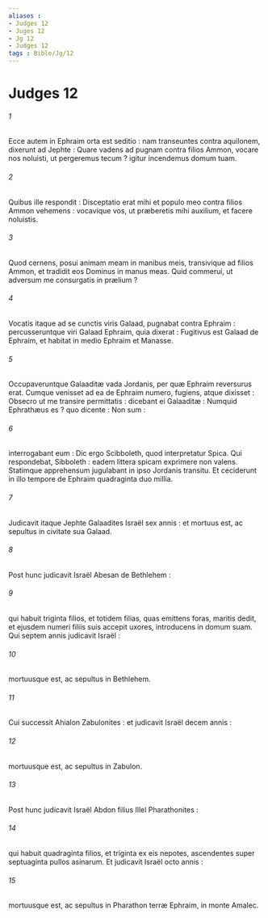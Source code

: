 ```yaml
---
aliases : 
- Judges 12
- Juges 12
- Jg 12
- Judges 12
tags : Bible/Jg/12
---
```


# Judges 12

###### 1
Ecce autem in Ephraim orta est seditio : nam transeuntes contra aquilonem, dixerunt ad Jephte : Quare vadens ad pugnam contra filios Ammon, vocare nos noluisti, ut pergeremus tecum ? igitur incendemus domum tuam.
###### 2
Quibus ille respondit : Disceptatio erat mihi et populo meo contra filios Ammon vehemens : vocavique vos, ut præberetis mihi auxilium, et facere noluistis.
###### 3
Quod cernens, posui animam meam in manibus meis, transivique ad filios Ammon, et tradidit eos Dominus in manus meas. Quid commerui, ut adversum me consurgatis in prælium ?
###### 4
Vocatis itaque ad se cunctis viris Galaad, pugnabat contra Ephraim : percusseruntque viri Galaad Ephraim, quia dixerat : Fugitivus est Galaad de Ephraim, et habitat in medio Ephraim et Manasse.
###### 5
Occupaveruntque Galaaditæ vada Jordanis, per quæ Ephraim reversurus erat. Cumque venisset ad ea de Ephraim numero, fugiens, atque dixisset : Obsecro ut me transire permittatis : dicebant ei Galaaditæ : Numquid Ephrathæus es ? quo dicente : Non sum :
###### 6
interrogabant eum : Dic ergo Scibboleth, quod interpretatur Spica. Qui respondebat, Sibboleth : eadem littera spicam exprimere non valens. Statimque apprehensum jugulabant in ipso Jordanis transitu. Et ceciderunt in illo tempore de Ephraim quadraginta duo millia.
###### 7
Judicavit itaque Jephte Galaadites Israël sex annis : et mortuus est, ac sepultus in civitate sua Galaad.
###### 8
Post hunc judicavit Israël Abesan de Bethlehem :
###### 9
qui habuit triginta filios, et totidem filias, quas emittens foras, maritis dedit, et ejusdem numeri filiis suis accepit uxores, introducens in domum suam. Qui septem annis judicavit Israël :
###### 10
mortuusque est, ac sepultus in Bethlehem.
###### 11
Cui successit Ahialon Zabulonites : et judicavit Israël decem annis :
###### 12
mortuusque est, ac sepultus in Zabulon.
###### 13
Post hunc judicavit Israël Abdon filius Illel Pharathonites :
###### 14
qui habuit quadraginta filios, et triginta ex eis nepotes, ascendentes super septuaginta pullos asinarum. Et judicavit Israël octo annis :
###### 15
mortuusque est, ac sepultus in Pharathon terræ Ephraim, in monte Amalec.
